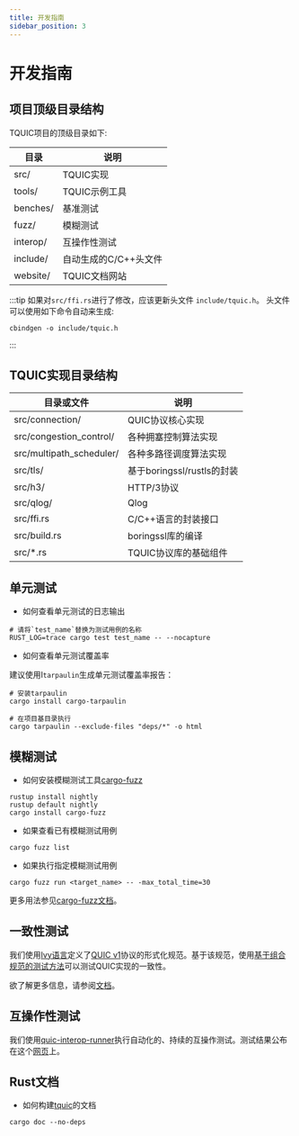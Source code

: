 ```yaml
---
title: 开发指南
sidebar_position: 3
---
```


# 开发指南


## 项目顶级目录结构

TQUIC项目的顶级目录如下:

| 目录 | 说明 |
| --------- | ----------- |
| src/       | TQUIC实现 |
| tools/      | TQUIC示例工具 |
| benches/   | 基准测试 |
| fuzz/      | 模糊测试 |
| interop/   | 互操作性测试 |
| include/   | 自动生成的C/C++头文件 |
| website/   | TQUIC文档网站 |

:::tip
如果对`src/ffi.rs`进行了修改，应该更新头文件 `include/tquic.h`。
头文件可以使用如下命令自动来生成:
```
cbindgen -o include/tquic.h
```
:::


## TQUIC实现目录结构

| 目录或文件 | 说明 |
| -------------- | ----------- |
| src/connection/          | QUIC协议核心实现 |
| src/congestion_control/  | 各种拥塞控制算法实现 |
| src/multipath_scheduler/ | 各种多路径调度算法实现 |
| src/tls/                 | 基于boringssl/rustls的封装 |
| src/h3/                  | HTTP/3协议 |
| src/qlog/                | Qlog |
| src/ffi.rs               | C/C++语言的封装接口 |
| src/build.rs             | boringssl库的编译 |
| src/\*.rs                | TQUIC协议库的基础组件 |



## 单元测试

* 如何查看单元测试的日志输出

```
# 请将`test_name`替换为测试用例的名称
RUST_LOG=trace cargo test test_name -- --nocapture
```

* 如何查看单元测试覆盖率

建议使用I`tarpaulin`生成单元测试覆盖率报告：

```
# 安装tarpaulin
cargo install cargo-tarpaulin

# 在项目基目录执行
cargo tarpaulin --exclude-files "deps/*" -o html
```


## 模糊测试

* 如何安装模糊测试工具[cargo-fuzz](https://github.com/rust-fuzz/cargo-fuzz)
```
rustup install nightly
rustup default nightly
cargo install cargo-fuzz
```

* 如果查看已有模糊测试用例
```
cargo fuzz list
```

* 如果执行指定模糊测试用例
```
cargo fuzz run <target_name> -- -max_total_time=30
```

更多用法参见[cargo-fuzz文档](https://rust-fuzz.github.io/book/cargo-fuzz.html)。



## 一致性测试

我们使用[Ivy语言](http://microsoft.github.io/ivy/)定义了[QUIC v1](https://datatracker.ietf.org/doc/html/rfc9000)协议的形式化规范。基于该规范，使用[基于组合规范的测试方法](https://dl.acm.org/doi/10.1145/3341302.3342087)可以测试QUIC实现的一致性。

欲了解更多信息，请参阅[文档](../further_readings/conformance)。


## 互操作性测试

我们使用[quic-interop-runner](https://github.com/marten-seemann/quic-interop-runner/tree/master)执行自动化的、持续的互操作测试。测试结果公布在这个[网页](https://interop.seemann.io/)上。


## Rust文档

* 如何构建[tquic](https://docs.rs/tquic)的文档

```
cargo doc --no-deps
```
